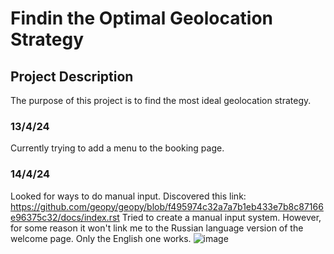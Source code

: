 # Findin the Optimal Geolocation Strategy
## Project Description
The purpose of this project is to find the most ideal geolocation strategy. 


### 13/4/24
Currently trying to add a menu to the booking page.

### 14/4/24
Looked for ways to do manual input. Discovered this link: https://github.com/geopy/geopy/blob/f495974c32a7a7b1eb433e7b8c87166e96375c32/docs/index.rst
Tried to create a manual input system. However, for some reason it won't link me to the Russian language version of the welcome page. Only the English one works.
![image](https://github.com/maxmugato/FinalProject/assets/114144181/535746bd-9fd8-4f3d-9cca-ddd15d571f9d)
